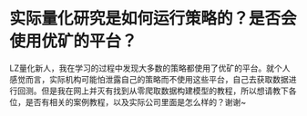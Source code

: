 # 实际量化研究是如何运行策略的？是否会使用优矿的平台？

LZ量化新人，我在学习的过程中发现大多数的策略都使用了优矿的平台。就个人感觉而言，实际机构可能怕泄露自己的策略而不使用这些平台，自己去获取数据进行回测。但是我在网上并灭有找到从零爬取数据构建模型的教程，所以想请教下各位，是否有相关的案例教程，以及实际公司里面是怎么样的？谢谢~